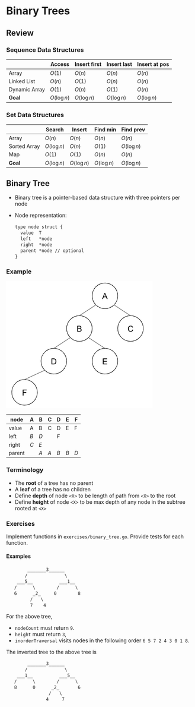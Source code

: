 # Binary Trees

## Review

### Sequence Data Structures

|               | Access      | Insert first | Insert last | Insert at pos |
| ------------- | ----------- | ------------ | ----------- | ------------- |
| Array         | $O(1)$      | $O(n)$       | $O(n)$      | $O(n)$        |
| Linked List   | $O(n)$      | $O(1)$       | $O(n)$      | $O(n)$        |
| Dynamic Array | $O(1)$      | $O(n)$       | $O(1)$      | $O(n)$        |
| **Goal**      | $O(\log n)$ | $O(\log n)$  | $O(\log n)$ | $O(\log n)$   |

### Set Data Structures

|              | Search       | Insert       | Find min     | Find prev    |
| ------------ | ------------ | ------------ | ------------ | ------------ |
| Array        | $O(n)$       | $O(n)$       | $O(n)$       | $O(n)$       |
| Sorted Array | $O(\log n)$  | $O(n)$       | $O(1)$       | $O(\log n)$  |
| Map          | $O(1)$       | $O(1)$       | $O(n)$       | $O(n)$       |
| **Goal**     | $O(\log n)$  | $O(\log n)$  | $O(\log n)$  | $O(\log n)$  |

## Binary Tree

* Binary tree is a pointer-based data structure with three pointers per node
* Node representation:

  ```golang
  type node struct {
    value  T
    left   *node
    right  *node
    parent *node // optional
  }
  ```
### Example

![](tree.png)

| node   | A     | B     | C     | D     | E     | F     |
| ------ | ----- | ----- | ----- | ----- | ----- | ----- |
| value  | A     | B     | C     | D     | E     | F     |
| left   | *B*   | *D*   |       | *F*   |       |       |
| right  | *C*   | *E*   |       |       |       |       |
| parent |       | *A*   | *A*   | *B*   | *B*   | *D*   |

### Terminology

* The **root** of a tree has no parent
* A **leaf** of a tree has no children
* Define **depth** of node `<X>` to be length of path from `<X>` to the root
* Define **height** of node `<X>` to be max depth of any node in the subtree rooted at `<X>`

### Exercises

Implement functions in `exercises/binary_tree.go`. Provide tests for each function.

#### Examples

```
        _______3______
       /              \
    ___5__          ___1__
   /      \        /      \
   6      _2_     0        8
         /   \
         7    4
```

For the above tree,

* `nodeCount` must return `9`.
* `height` must return `3`,
* `inorderTraversal` visits nodes in the following order `6 5 7 2 4 3 0 1 8`.

The inverted tree to the above tree is

```
        _______3______
       /              \
    ___1__          ___5__
   /      \        /      \
   8      0      _2_       6
                /   \
               4     7
```